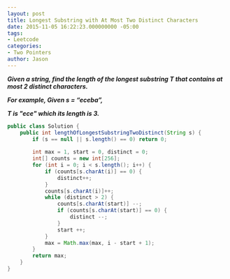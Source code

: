 ```yaml
---
layout: post
title: Longest Substring with At Most Two Distinct Characters
date: 2015-11-05 16:22:23.000000000 -05:00
tags:
- Leetcode
categories:
- Two Pointers
author: Jason
---
```

<p><strong><em>Given a string, find the length of the longest substring T that contains at most 2 distinct characters.</p>

For example, Given s = “eceba”,</p>
T is "ece" which its length is 3.</em></strong></p>
``` java
public class Solution {
    public int lengthOfLongestSubstringTwoDistinct(String s) {
        if (s == null || s.length() == 0) return 0;
        
        int max = 1, start = 0, distinct = 0;
        int[] counts = new int[256];
        for (int i = 0; i < s.length(); i++) {
            if (counts[s.charAt(i)] == 0) {
                distinct++;
            }
            counts[s.charAt(i)]++;
            while (distinct > 2) {
                counts[s.charAt(start)] --;
                if (counts[s.charAt(start)] == 0) {
                    distinct --;
                }
                start ++;
            }
            max = Math.max(max, i - start + 1);
        }
        return max;
    }
}
```
